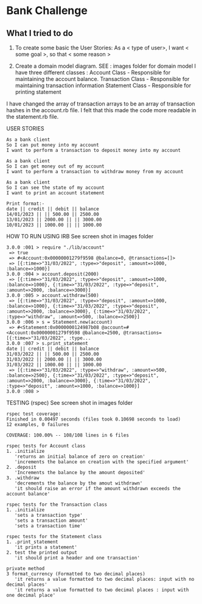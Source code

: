 # Bank Challenge

## What I tried to do
1. To create some basic the User Stories:
As a < type of user>, I want < some goal >, so that < some reason >

2. Create a domain model diagram. SEE : images folder for domain model
I have three different classes : 
Account Class - Responsible for maintaining the account balance.
Transaction Class - Responsible for maintaining transaction information
Statement Class - Responsible for printing statement

I have changed the array of transaction arrays to be an array of transaction hashes in the account.rb file. I felt that this made the code more readable in the statement.rb file.
 
USER STORIES
```
As a bank client
So I can put money into my account
I want to perform a transaction to deposit money into my account

As a bank client
So I can get money out of my account
I want to perform a transaction to withdraw money from my account

As a bank client
So I can see the state of my account
I want to print an account statement

Print format:-
date || credit || debit || balance
14/01/2023 || || 500.00 || 2500.00
13/01/2023 || 2000.00 || || 3000.00
10/01/2023 || 1000.00 || || 1000.00
```

HOW TO RUN USING IRB
See screen shot in images folder

````
3.0.0 :001 > require "./lib/account"
 => true 
 => #<Account:0x00000001279f9598 @balance=0, @transactions=[]> 
 => [{:time=>"31/03/2022", :type=>"deposit", :amount=>1000, :balance=>1000}] 
3.0.0 :004 > account.deposit(2000)
 => [{:time=>"31/03/2022", :type=>"deposit", :amount=>1000, :balance=>1000}, {:time=>"31/03/2022", :type=>"deposit", :amount=>2000, :balance=>3000}] 
3.0.0 :005 > account.withdraw(500)
 => [{:time=>"31/03/2022", :type=>"deposit", :amount=>1000, :balance=>1000}, {:time=>"31/03/2022", :type=>"deposit", :amount=>2000, :balance=>3000}, {:time=>"31/03/2022", :type=>"withdraw", :amount=>500, :balance=>2500}] 
3.0.0 :006 > s = Statement.new(account)
 => #<Statement:0x0000000124987b08 @account=#<Account:0x00000001279f9598 @balance=2500, @transactions=[{:time=>"31/03/2022", :type... 
3.0.0 :007 > s.print_statement
date || credit || debit || balance
31/03/2022 || || 500.00 || 2500.00
31/03/2022 || 2000.00 || || 3000.00
31/03/2022 || 1000.00 || || 1000.00
 => [{:time=>"31/03/2022", :type=>"withdraw", :amount=>500, :balance=>2500}, {:time=>"31/03/2022", :type=>"deposit", :amount=>2000, :balance=>3000}, {:time=>"31/03/2022", :type=>"deposit", :amount=>1000, :balance=>1000}] 
3.0.0 :008 >
````

TESTING (rspec)
See screen shot in images folder
````
rspec test coverage:
Finished in 0.00497 seconds (files took 0.10698 seconds to load)
12 examples, 0 failures

COVERAGE: 100.00% -- 108/108 lines in 6 files

rspec tests for Account class
1. .initialize
   'returns an initial balance of zero on creation'
   'increments the balance on creation with the specified argument'
2. .deposit
   'Increments the balance by the amount deposited'
3. .withdraw
   'decrements the balance by the amout withdrawn'
   'it should raise an error if the amount withdrawn exceeds the account balance'

rspec tests for the Transaction class
1. .initialize
   'sets a transaction type' 
   'sets a transaction amount'  
   'sets a transaction time'

rspec tests for the Statement class 
1. .print_statement
   'it prints a statement'
2. test the printed output
   'it should print a header and one transaction'   

private method
3 format_currency (Formatted to two decimal places)
   'it returns a value formatted to two decimal places: input with no decimal places' 
   'it returns a value formatted to two decimal places : input with one decimal place'
````
